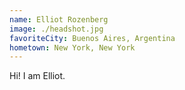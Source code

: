 ```yaml
---
name: Elliot Rozenberg
image: ./headshot.jpg
favoriteCity: Buenos Aires, Argentina
hometown: New York, New York
---
```


Hi! I am Elliot.
